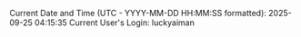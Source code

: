 Current Date and Time (UTC - YYYY-MM-DD HH:MM:SS formatted): 2025-09-25 04:15:35
Current User's Login: luckyaiman
